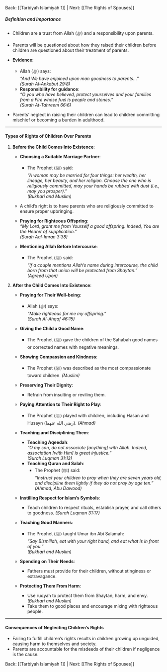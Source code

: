 Back: [[Tarbiyah Islamiyah 1]] | Next: [[The Rights of Spouses]]

##### **Definition and Importance**  
- Children are a trust from Allah (ﷻ) and a responsibility upon parents.  
- Parents will be questioned about how they raised their children before children are questioned about their treatment of parents.  
- **Evidence**:  
  - Allah (ﷻ) says:  
    *“And We have enjoined upon man goodness to parents...”*  
    *(Surah Al-Ankabut 29:8)*  
  - **Responsibility for guidance**:  
    *“O you who have believed, protect yourselves and your families from a Fire whose fuel is people and stones.”*  
    *(Surah At-Tahreem 66:6)*  

- Parents’ neglect in raising their children can lead to children committing mischief or becoming a burden in adulthood.  

---

#### **Types of Rights of Children Over Parents**  
1. **Before the Child Comes Into Existence**:  
   - **Choosing a Suitable Marriage Partner**:  
     - The Prophet (ﷺ) said:  
       *“A woman may be married for four things: her wealth, her lineage, her beauty, and her religion. Choose the one who is religiously committed, may your hands be rubbed with dust (i.e., may you prosper).”*  
       *(Bukhari and Muslim)*  

   - A child’s right is to have parents who are religiously committed to ensure proper upbringing.  

   - **Praying for Righteous Offspring**:  
     *“My Lord, grant me from Yourself a good offspring. Indeed, You are the Hearer of supplication.”*  
     *(Surah Aal-Imran 3:38)*  

   - **Mentioning Allah Before Intercourse**:  
     - The Prophet (ﷺ) said:  
       *“If a couple mentions Allah’s name during intercourse, the child born from that union will be protected from Shaytan.”*  
       *(Agreed Upon)*  

2. **After the Child Comes Into Existence**:  
   - **Praying for Their Well-being**:  
     - Allah (ﷻ) says:  
       *“Make righteous for me my offspring.”*  
       *(Surah Al-Ahqaf 46:15)*  

   - **Giving the Child a Good Name**:  
     - The Prophet (ﷺ) gave the children of the Sahabah good names or corrected names with negative meanings.  

   - **Showing Compassion and Kindness**:  
     - The Prophet (ﷺ) was described as the most compassionate toward children. *(Muslim)*  

   - **Preserving Their Dignity**:  
     - Refrain from insulting or reviling them.  

   - **Paying Attention to Their Right to Play**:  
     - The Prophet (ﷺ) played with children, including Hasan and Husayn (رضي الله عنهما). *(Ahmad)*  

   - **Teaching and Disciplining Them**:  
     - **Teaching Aqeedah**:  
       *“O my son, do not associate [anything] with Allah. Indeed, association [with Him] is great injustice.”*  
       *(Surah Luqman 31:13)*  
     - **Teaching Quran and Salah**:  
       - The Prophet (ﷺ) said:  
         *“Instruct your children to pray when they are seven years old, and discipline them lightly if they do not pray by age ten.”*  
         *(Ahmad, Abu Dawood)*  

   - **Instilling Respect for Islam’s Symbols**:  
     - Teach children to respect rituals, establish prayer, and call others to goodness. *(Surah Luqman 31:17)*  

   - **Teaching Good Manners**:  
     - The Prophet (ﷺ) taught Umar ibn Abi Salamah:  
       *“Say Bismillah, eat with your right hand, and eat what is in front of you.”*  
       *(Bukhari and Muslim)*  

   - **Spending on Their Needs**:  
     - Fathers must provide for their children, without stinginess or extravagance.  

   - **Protecting Them From Harm**:  
     - Use ruqyah to protect them from Shaytan, harm, and envy. *(Bukhari and Muslim)*  
     - Take them to good places and encourage mixing with righteous people.  

---

#### **Consequences of Neglecting Children’s Rights**  
- Failing to fulfill children’s rights results in children growing up unguided, causing harm to themselves and society.  
- Parents are accountable for the misdeeds of their children if negligence is the cause.  

Back: [[Tarbiyah Islamiyah 1]] | Next: [[The Rights of Spouses]]